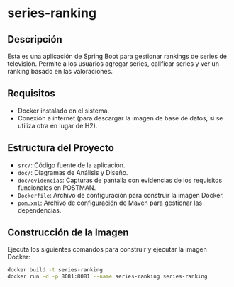 # series-ranking

## Descripción

Esta es una aplicación de Spring Boot para gestionar rankings de series de televisión. Permite a los usuarios agregar series, calificar series y ver un ranking basado en las valoraciones.

## Requisitos

- Docker instalado en el sistema.
- Conexión a internet (para descargar la imagen de base de datos, si se utiliza otra en lugar de H2).

## Estructura del Proyecto

- `src/`: Código fuente de la aplicación.
- `doc/`: Diagramas de Análisis y Diseño.
- `doc/evidencias`: Capturas de pantalla con evidencias de los requisitos funcionales en POSTMAN.
- `Dockerfile`: Archivo de configuración para construir la imagen Docker.
- `pom.xml`: Archivo de configuración de Maven para gestionar las dependencias.

## Construcción de la Imagen

Ejecuta los siguientes comandos para construir y ejecutar la imagen Docker:

```bash
docker build -t series-ranking
docker run -d -p 8081:8081 --name series-ranking series-ranking
```

